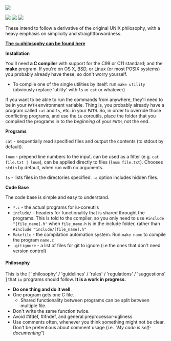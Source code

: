 ![](http://i.imgur.com/WoA2pWw.png)

![](https://img.shields.io/github/issues/joshhartigan/iu-coreutils.svg) ![](https://img.shields.io/badge/license-BSD-yellow.svg) ![](https://img.shields.io/badge/language-C-blue.svg)

These intend to follow a derivative of the original UNIX philosophy, with a
heavy emphasis on simplicity and straightforwardness.

[**The `iu` philosophy can be found here**](#philosophy)

**Installation**

You'll need **a C compiler** with support for the C99 or C11 standard; and the
**make** program. If you're on OS X, BSD, or Linux (or most POSIX systems) you
probably already have these, so don't worry yourself.

* To compile one of the single utilities by itself: run `make utility`
  (obviously replace 'utility' with `ls` or `cat` or whatever)

If you want to be able to run the commands from anywhere, they'll need to be in
your `PATH` environment variable. Thing is, you probably already have a program
called `cat` and `ls`, etc. in your `PATH`. So, in order to override those
conflicting programs, and use the `iu` coreutils, place the folder that you
compiled the programs in to the *beginning* of your `PATH`, not the end.

**Programs**

`cat` - sequentially read specified files and output the contents (to stdout by
default).

`lnum` - prepend line numbers to the input. can be used as a filter (e.g.
`cat file.txt | lnum`), can be applied directly to files (`lnum file.txt`).
Chooses `stdin` by default, when run with no arguments.

`ls` - lists files in the directories specified. `-a` option includes hidden
files.

**Code Base**

The code base is simple and easy to understand.

  * `*.c` - the actual programs for iu-coreutils
  * `include/` - headers for functionality that is shared throught the programs. This is
    told to the compiler, so you only need to use `#include "[file_name].h"` when `file_name.h`
    is in the include folder, rather than `#include "include/[file_name].h"`
  * `Makefile` - the compilation automation system. Run `make name` to compile
    the program `name.c`
  * `.gitignore` - a list of files for git to ignore (i.e the ones that don't
    need version control)

#### Philosophy

This is the [ 'philosophy' / 'guidelines' / 'rules' / 'regulations' /
'suggestions' ] that `iu` programs should follow. **It is a work in progress.**

* **Do one thing and do it well**.
* One program gets one C file.
  * Shared functionality between programs can be split between multiple file.
* Don't write the same function twice.
* Avoid #ifdef, #ifndef, and general preprocessor-ugliness
* Use comments often, whenever you think something might not be clear. Don't be
  pretentious about comment usage (i.e. *"My code is self-documenting"*)
